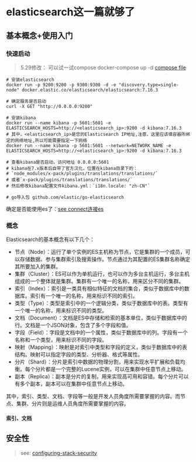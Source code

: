 # elasticsearch这一篇就够了

## 基本概念+使用入门
### 快速启动
> 5.29修改： 可以试一试compose docker-compose up -d
> [compose file](./demo/docker-compose.yml)

```shell
# 安装elasticsearch
docker run -p 9200:9200 -p 9300:9300 -d -e "discovery.type=single-node" docker.elastic.co/elasticsearch/elasticsearch:7.16.3

# 确定服务是否启动
curl -X GET "http://0.0.0.0:9200"

# 安装kibana
docker run --name kibana -p 5601:5601 -e ELASTICSEARCH_HOSTS=http://<elasticsearch_ip>:9200 -d kibana:7.16.3
# 其中，<elasticsearch_ip>是您的Elasticsearch IP地址,注意，这里应该填容器所绑定的网络地址,所以可能需要指定一下网络
docker run --name kibana -p 5601:5601 --network=NETWORK_NAME -e ELASTICSEARCH_HOSTS=http://<elasticsearch_ip>:9200 -d kibana:7.16.3

# 查看kibana是否启动，访问地址 0.0.0.0:5601
# kibana在7.x版本后自带了官方汉化，位置在kibana目录下的：
# `node_modules/x-pack/plugins/translations/translations/`
# 或者`x-pack/plugins/translations/translations/`
# 然后修改kibana配置文件kibana.yml：`i18n.locale: "zh-CN"`

# go导入包 github.com/elastic/go-elasticsearch

```


确定是否能使用es了：[see  connect连接es](./demo/main.go)


### 概念
Elasticsearch的基本概念有以下几个：

- 节点（Node）：运行了单个实例的ES主机称为节点，它是集群的一个成员，可以存储数据、参与集群索引及搜索操作。节点通过为其配置的ES集群名称确定其所要加入的集群。
- 集群（Cluster）：ES可以作为单机运行，也可以作为多台主机运行，多台主机组成的一个整体就是集群。集群有一个唯一的名称，用来区分不同的集群。
- 索引（Index）：索引是一类具有相似特征的文档的集合，类似于数据库中的数据库。索引有一个唯一的名称，用来标识不同的索引。
- 类型（Type）：类型是索引中的一个逻辑分类，类似于数据库中的表。类型有一个唯一的名称，用来标识不同的类型。
- 文档（Document）：文档是ES中存储和检索的基本单位，类似于数据库中的行。文档是一个JSON对象，包含了多个字段和值。
- 字段（Field）：字段是文档中的一个属性，类似于数据库中的列。字段有一个名称和一个类型，用来标识不同的字段。
- 映射（Mapping）：映射是对索引中类型和字段的定义，类似于数据库中的表结构。映射可以指定字段的类型、分析器、格式等属性。
- 分片（Shard）：分片是索引中数据的物理分割，用来实现水平扩展和负载均衡。每个分片都是一个完整的Lucene实例，可以在集群中任意节点上移动。
- 副本（Replica）：副本是分片的复制，用来实现高可用和容错。每个分片可以有多个副本，副本可以在集群中任意节点上移动。

其中，索引、类型、文档、字段等一般是开发人员角度所需要掌握的内容。而节点、集群、分片则是运维人员角度所需要掌握的内容。


#### 索引、文档



## 安全性

> see: [configuring-stack-security](https://www.elastic.co/guide/en/elasticsearch/reference/7.16/configuring-stack-security.html)

